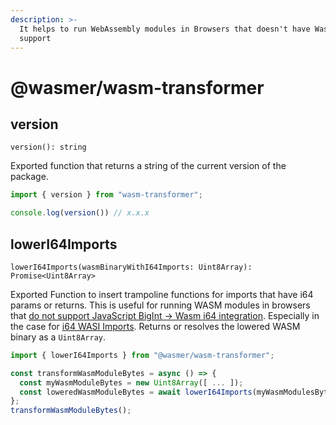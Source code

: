 ```yaml
---
description: >-
  It helps to run WebAssembly modules in Browsers that doesn't have Wasm BigInt
  support
---
```


# @wasmer/wasm-transformer

## version

`version(): string`

Exported function that returns a string of the current version of the package.

```javascript
import { version } from "wasm-transformer";

console.log(version()) // x.x.x
```

## lowerI64Imports

`lowerI64Imports(wasmBinaryWithI64Imports: Uint8Array): Promise<Uint8Array>`

Exported Function to insert trampoline functions for imports that have i64 params or returns. This is useful for running WASM modules in browsers that [do not support JavaScript BigInt -&gt; Wasm i64 integration](https://github.com/WebAssembly/proposals/issues/7). Especially in the case for [i64 WASI Imports](https://github.com/WebAssembly/WASI/blob/master/phases/snapshot/docs.md#-clock_time_getid-clockid-precision-timestamp---errno-timestamp). Returns or resolves the lowered WASM binary as a `Uint8Array`.

```javascript
import { lowerI64Imports } from "@wasmer/wasm-transformer";

const transformWasmModuleBytes = async () => {
  const myWasmModuleBytes = new Uint8Array([ ... ]);
  const loweredWasmModuleBytes = await lowerI64Imports(myWasmModulesBytes);
};
transformWasmModuleBytes();
```

